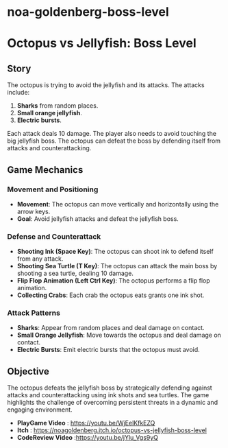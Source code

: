 # noa-goldenberg-boss-level

 # **Octopus vs Jellyfish: Boss Level**

## **Story**
The octopus is trying to avoid the jellyfish and its attacks. The attacks include:
1. **Sharks** from random places.
2. **Small orange jellyfish**.
3. **Electric bursts**.

Each attack deals 10 damage. The player also needs to avoid touching the big jellyfish boss. The octopus can defeat the boss by defending itself from attacks and counterattacking.

## **Game Mechanics**

### **Movement and Positioning**
- **Movement**: The octopus can move vertically and horizontally using the arrow keys.
- **Goal**: Avoid jellyfish attacks and defeat the jellyfish boss.

 ### **Defense and Counterattack**
- **Shooting Ink (Space Key)**: The octopus can shoot ink to defend itself from any attack.
- **Shooting Sea Turtle (T Key)**: The octopus can attack the main boss by shooting a sea turtle, dealing 10 damage.
- **Flip Flop Animation (Left Ctrl Key)**: The octopus performs a flip flop animation.
- **Collecting Crabs**: Each crab the octopus eats grants one ink shot.

### **Attack Patterns**
- **Sharks**: Appear from random places and deal damage on contact.
- **Small Orange Jellyfish**: Move towards the octopus and deal damage on contact.
- **Electric Bursts**: Emit electric bursts that the octopus must avoid.


## **Objective**
The octopus defeats the jellyfish boss by strategically defending against attacks and counterattacking using ink shots and sea turtles. The game highlights the challenge of overcoming persistent threats in a dynamic and engaging environment.



- **PlayGame Video** : https://youtu.be/WjEelKfkEZQ
- **Itch** : https://noagoldenberg.itch.io/octopus-vs-jellyfish-boss-level
- **CodeReview Video** :https://youtu.be/jYlu_Vgs9yQ

